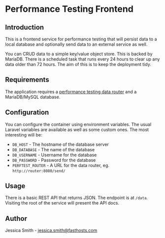 # Performance Testing Frontend

## Introduction

This is a frontend service for performance testing that will persist data to a local database
and optionally send data to an external service as well.

You can CRUD data to a simple key/value object store. This is backed by MariaDB. There is a
scheduled task that runs every 24 hours to clear up any data older than 72 hours. The aim of
this is to keep the deployment tidy.

## Requirements

The application requires a [performance testing data router](https://hub.docker.com/r/mintopia/perftest-router/)
and a MariaDB/MySQL database.

## Configuration

You can configure the container using environment variables. The usual Laravel variables are
available as well as some custom ones. The most interesting will be:

 - `DB_HOST` - The hostname of the database server
 - `DB_DATABASE` - The name of the database
 - `DB_USERNAME` - Username for the database
 - `DB_PASSWORD` - Password for the database
 - `PERFTEST_ROUTER` - A URL for the data router, eg. `http://router:8080/send/`

## Usage

There is a basic REST API that returns JSON. The endpoint is at `/data`. Visiting the root of the service
will present the API docs.

## Author

Jessica Smith - <jessica.smith@fasthosts.com>